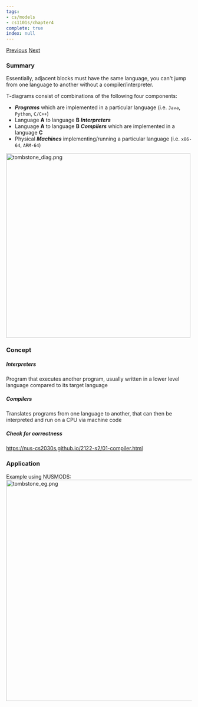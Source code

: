 ```yaml
---
tags:
- cs/models
- cs1101s/chapter4
complete: true
index: null
---
```

[Previous](/labyrinth/notes/cs/cs1101s/environment_model)   [Next](/labyrinth/notes/cs/cs1101s/streams)

### Summary
Essentially, adjacent blocks must have the same language, you can't jump from one language to another without a compiler/interpreter.

T-diagrams consist of combinations of the following four components:
- **_Programs_** which are implemented in a particular language (i.e. `Java`, `Python`, `C/C++`)
- Language **A** to language **B** **_Interpreters_**
- Language **A** to language **B** **_Compilers_** which are implemented in a language **C**
- Physical **_Machines_** implementing/running a particular language (i.e. `x86-64`, `ARM-64`)

<img src="/labyrinth/assets/tombstone_diag.png" alt="tombstone_diag.png" class="mx-auto object-fill" style="width:500px;" />

### Concept

##### Interpreters
Program that executes another program, usually written in a lower level language compared to its target language

##### Compilers
Translates programs from one language to another, that can then be interpreted and run on a CPU via machine code

##### Check for correctness
https://nus-cs2030s.github.io/2122-s2/01-compiler.html

### Application
Example using NUSMODS:
<img src="/labyrinth/assets/tombstone_eg.png" alt="tombstone_eg.png" class="mx-auto object-fill" style="width:600px;" />
